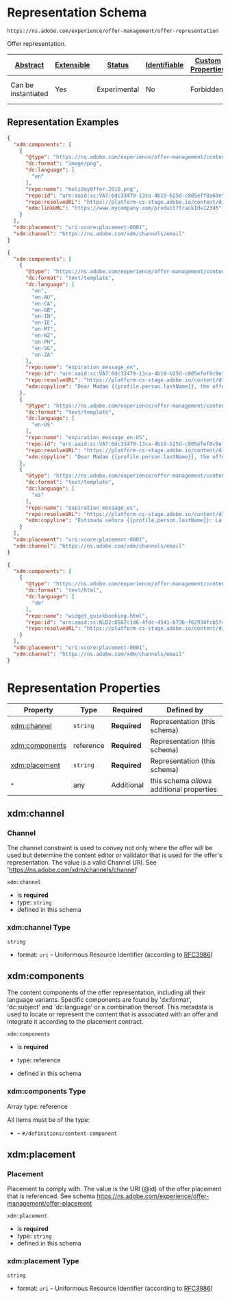 
# Representation Schema

```
https://ns.adobe.com/experience/offer-management/offer-representation
```

Offer representation.

| [Abstract](../../../../abstract.md) | [Extensible](../../../../extensions.md) | [Status](../../../../status.md) | [Identifiable](../../../../id.md) | [Custom Properties](../../../../extensions.md) | [Additional Properties](../../../../extensions.md) | Defined In |
|-------------------------------------|-----------------------------------------|---------------------------------|-----------------------------------|------------------------------------------------|----------------------------------------------------|------------|
| Can be instantiated | Yes | Experimental | No | Forbidden | Permitted | [adobe/experience/offer-management/offer-representation.schema.json](adobe/experience/offer-management/offer-representation.schema.json) |

## Representation Examples

```json
{
  "xdm:components": [
    {
      "@type": "https://ns.adobe.com/experience/offer-management/content-component-imagelink",
      "dc:format": "image/png",
      "dc:language": [
        "en"
      ],
      "repo:name": "holidayOffer.2018.png",
      "repo:id": "urn:aaid:sc:VA7:6dc33479-13ca-4b19-b25d-c805eff8a69e",
      "repo:resolveURL": "https://platform-cs-stage.adobe.io/content/directory/resolve?asset_id=&quot;urn:aaid:sc:VA7:6dc33479-13ca-4b19-b25d-c805eff8a69e&quot;",
      "xdm:linkURL": "https://www.mycompany.com/product?trackId=12345"
    }
  ],
  "xdm:placement": "uri:xcore:placement-0001",
  "xdm:channel": "https://ns.adobe.com/xdm/channels/email"
}
```

```json
{
  "xdm:components": [
    {
      "@type": "https://ns.adobe.com/experience/offer-management/content-component-text",
      "dc:format": "text/template",
      "dc:language": [
        "en",
        "en-AU",
        "en-CA",
        "en-GB",
        "en-IN",
        "en-IE",
        "en-MT",
        "en-NZ",
        "en-PH",
        "en-SG",
        "en-ZA"
      ],
      "repo:name": "expiration_message_en",
      "repo:id": "urn:aaid:sc:VA7:6dc33479-13ca-4b19-b25d-c805efef0c9e",
      "repo:resolveURL": "https://platform-cs-stage.adobe.io/content/directory/resolve?asset_id=&quot;urn:aaid:sc:VA7:6dc33479-13ca-4b19-b25d-c805efef0c9e&quot;&resource=&quot;api:metadata/application&quot;&name=expiration_message_en",
      "xdm:copyline": "Dear Madam {{profile.person.lastName}}, the offer expires 12/6/2018"
    },
    {
      "@type": "https://ns.adobe.com/experience/offer-management/content-component-text",
      "dc:format": "text/template",
      "dc:language": [
        "en-US"
      ],
      "repo:name": "expiration_message_en-US",
      "repo:id": "urn:aaid:sc:VA7:6dc33479-13ca-4b19-b25d-c805efef0c9e",
      "repo:resolveURL": "https://platform-cs-stage.adobe.io/content/directory/resolve?asset_id=&quot;urn:aaid:sc:VA7:6dc33479-13ca-4b19-b25d-c805efef0c9e&quot;&resource=&quot;api:metadata/application&quot;&name=&quot;expiration_message_en-US&quot;",
      "xdm:copyline": "Dear Madam {{profile.person.lastName}}, the offer expires 6/12/2018"
    },
    {
      "@type": "https://ns.adobe.com/experience/offer-management/content-component-text",
      "dc:format": "text/template",
      "dc:language": [
        "es"
      ],
      "repo:name": "expiration_message_es",
      "repo:resolveURL": "https://platform-cs-stage.adobe.io/content/directory/resolve?asset_id=&quot;urn:aaid:sc:VA7:6dc33479-13ca-4b19-b25d-c805efef0c9e&quot;&resource=&quot;api:metadata/application&quot;&name=&quot;expiration_message_es&quot;",
      "xdm:copyline": "Estimada señora {{profile.person.lastName}}: La oferta vence el 12/6/2018"
    }
  ],
  "xdm:placement": "uri:xcore:placement-0001",
  "xdm:channel": "https://ns.adobe.com/xdm/channels/email"
}
```

```json
{
  "xdm:components": [
    {
      "@type": "https://ns.adobe.com/experience/offer-management/content-component-html",
      "dc:format": "text/html",
      "dc:language": [
        "de"
      ],
      "repo:name": "widget_quickbooking.html",
      "repo:id": "urn:aaid:sc:NLD2:0567c1d6-4fdc-4541-b736-f62934fcb5fc",
      "repo:resolveURL": "https://platform-cs-stage.adobe.io/content/directory/resolve?asset_id=&quot;urn:aaid:sc:NLD2:0567c1d6-4fdc-4541-b736-f62934fcb5fc&quot;"
    }
  ],
  "xdm:placement": "uri:xcore:placement-0001",
  "xdm:channel": "https://ns.adobe.com/xdm/channels/email"
}
```


# Representation Properties

| Property | Type | Required | Defined by |
|----------|------|----------|------------|
| [xdm:channel](#xdmchannel) | `string` | **Required** | Representation (this schema) |
| [xdm:components](#xdmcomponents) | reference | **Required** | Representation (this schema) |
| [xdm:placement](#xdmplacement) | `string` | **Required** | Representation (this schema) |
| `*` | any | Additional | this schema *allows* additional properties |

## xdm:channel
### Channel

The channel constraint is used to convey not only where the offer will be used but determine the content editor or validator that is used for the offer's representation. The value is a valid Channel URI. See 'https://ns.adobe.com/xdm/channels/channel'

`xdm:channel`
* is **required**
* type: `string`
* defined in this schema

### xdm:channel Type


`string`
* format: `uri` – Uniformous Resource Identifier (according to [RFC3986](http://tools.ietf.org/html/rfc3986))






## xdm:components

The content components of the offer representation, including all their language variants. Specific components are found by 'dx:format', 'dc:subject' and 'dc:language' or a combination thereof. This metadata is used to locate or represent the content that is associated with an offer and integrate it according to the placement contract.

`xdm:components`
* is **required**
* type: reference

* defined in this schema

### xdm:components Type


Array type: reference

All items must be of the type:
* []() – `#/definitions/content-component`








## xdm:placement
### Placement

Placement to comply with. The value is the URI (@id) of the offer placement that is referenced. See schema https://ns.adobe.com/experience/offer-management/offer-placement

`xdm:placement`
* is **required**
* type: `string`
* defined in this schema

### xdm:placement Type


`string`
* format: `uri` – Uniformous Resource Identifier (according to [RFC3986](http://tools.ietf.org/html/rfc3986))





